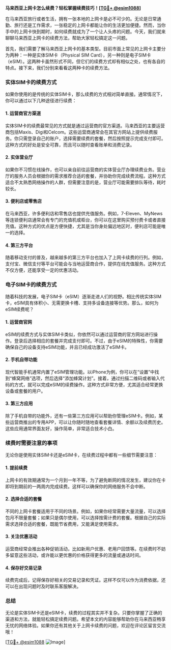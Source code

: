 **马来西亚上网卡怎么续费？轻松掌握续费技巧！[[TG💪+ @esim1088](https://t.me/s/esim1088)]**

在马来西亚旅行或者生活，拥有一张本地的上网卡是必不可少的。无论是日常通勤、旅行还是工作需求，一张稳定的上网卡都能让你的生活更加便捷。然而，当你手中的上网卡快到期时，如何续费就成为了一个让人头疼的问题。今天，我们就来聊聊马来西亚上网卡的续费方法，帮助大家轻松搞定这一问题。

首先，我们需要了解马来西亚上网卡的基本类型。目前市面上常见的上网卡主要分为两种：一种是实体SIM卡（Physical SIM Card），另一种则是电子SIM卡（eSIM）。这两种卡虽然形式不同，但它们的续费方式却有相似之处，也有各自的特点。接下来，我们分别来看看这两种卡的续费方法。

### 实体SIM卡的续费方式

如果你使用的是传统的实体SIM卡，那么续费的方式相对简单直接。通常情况下，你可以通过以下几种途径进行续费：

#### 1. **运营商官方渠道**
   实体SIM卡的续费最常见的方式就是通过运营商的官方渠道。马来西亚的主要运营商包括Maxis、Digi和Celcom。这些运营商通常会在其官方网站上提供续费服务。你只需登录自己的账户，选择需要续费的套餐，然后按照提示完成支付即可。这种方式的好处是安全可靠，而且可以随时查看账单和消费记录。

#### 2. **实体营业厅**
   如果你不习惯在线操作，也可以亲自前往运营商的实体营业厅办理续费业务。营业厅的服务人员会根据你的需求推荐合适的套餐，并协助你完成续费流程。这种方式适合不太熟悉网络操作的人群，但需要注意的是，营业厅可能需要排队等待，耗时较长。

#### 3. **便利店或零售店**
   在马来西亚，许多便利店和零售店也提供充值服务。例如，7-Eleven、MyNews等连锁便利店通常会有专门的充值机或柜台，你可以在这里购买预付费卡或者直接充值。这种方式的优点是方便快捷，尤其是当你身处偏远地区时，便利店可能是唯一的选择。

#### 4. **第三方平台**
   随着移动支付的普及，越来越多的第三方平台也加入了上网卡续费的行列。例如，支付宝、微信支付等平台可能会与当地运营商合作，提供在线充值服务。这种方式不仅方便，还能享受一定的优惠活动。

### 电子SIM卡的续费方式

随着科技的发展，电子SIM卡（eSIM）逐渐走进人们的视野。相比传统实体SIM卡，eSIM具有体积小、无需更换卡槽、支持多设备连接等优势。那么，如何为eSIM续费呢？

#### 1. **运营商官网**
   eSIM的续费方式与实体SIM卡类似，你依然可以通过运营商的官方网站进行操作。登录后选择相应的套餐并完成支付即可。不过，由于eSIM的特殊性，你需要确保自己的设备支持eSIM功能，并且已经成功激活了eSIM卡。

#### 2. **手机自带功能**
   现代智能手机通常内置了eSIM管理功能。以iPhone为例，你可以在“设置”中找到“蜂窝网络”选项，然后选择“添加蜂窝计划”。接着，通过扫描二维码或者输入代码的方式，就可以完成eSIM的续费操作。这种方式非常方便，尤其适合经常更换设备或套餐的用户。

#### 3. **第三方应用**
   除了手机自带的功能外，还有一些第三方应用可以帮助你管理eSIM卡。例如，某些运营商推出的专用APP，可以让你随时随地查看套餐详情、余额以及续费历史。这些应用通常界面友好，操作简单，非常适合技术小白。

### 续费时需要注意的事项

无论你是使用实体SIM卡还是eSIM卡，在续费过程中都有一些细节需要注意：

#### 1. **提前续费**
   上网卡的有效期通常为一个月到一年不等，为了避免断网的情况发生，建议你在卡即将到期前的一两周内完成续费。这样可以确保你的网络服务不会中断。

#### 2. **选择合适的套餐**
   不同的上网卡套餐适用于不同的场景。例如，如果你经常需要大量流量，可以选择包月不限量套餐；如果只是偶尔使用，可以选择按需计费的套餐。根据自己的实际需求选择合适的套餐，既能节省费用，又能满足使用需求。

#### 3. **关注优惠活动**
   运营商经常会推出各种促销活动，比如新用户优惠、老用户回馈等。在续费时不妨多留意这些活动，或许能以更优惠的价格获得更多的流量或通话时间。

#### 4. **保存好交易记录**
   续费完成后，记得保存好相关的交易记录和凭证。这样不仅可以作为消费依据，还可以在出现问题时及时联系客服解决。

### 总结

无论是实体SIM卡还是eSIM卡，续费的过程其实并不复杂。只要你掌握了正确的渠道和方法，就能轻松搞定续费问题。希望本文的内容能够帮助你在马来西亚畅享无忧的网络体验。如果你还有其他关于上网卡续费的问题，欢迎在评论区留言交流哦！

[[TG💪+ @esim1088](https://t.me/s/esim1088) ![Image](https://i.postimg.cc/4NQfJmqS/Snipaste-2025-05-13-00-14-12.png)]